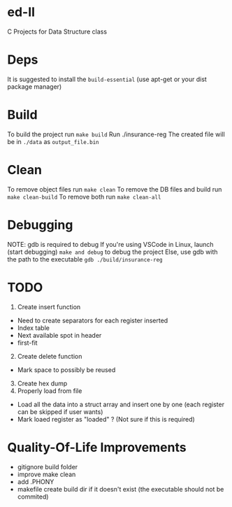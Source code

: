 # ed-II
C Projects for Data Structure class

# Deps
It is suggested to install the `build-essential` (use apt-get or your dist package manager)

# Build
To build the project run `make build`
Run ./insurance-reg
The created file will be in `./data` as `output_file.bin`

# Clean
To remove object files run `make clean`
To remove the DB files and build run `make clean-build` 
To remove both run `make clean-all`

# Debugging
NOTE: gdb is required to debug
If you're using VSCode in Linux, launch (start debugging) `make and debug` to debug the project
Else, use gdb with the path to the executable `gdb ./build/insurance-reg`

# TODO
1. Create insert function
  - Need to create separators for each register inserted
  - Index table
  - Next available spot in header
  - first-fit
2. Create delete function
  - Mark space to possibly be reused
3. Create hex dump
4. Properly load from file
  - Load all the data into a struct array and insert one by one (each register can be skipped if user wants)
  - Mark loaed register as "loaded" ? (Not sure if this is required)

# Quality-Of-Life Improvements
- gitignore build folder
- improve make clean
- add .PHONY
- makefile create build dir if it doesn't exist (the executable should not be commited)
